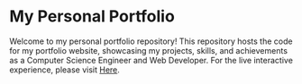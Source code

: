 # My Personal Portfolio

Welcome to my personal portfolio repository! This repository hosts the code for my portfolio website, showcasing my projects, skills, and achievements as a Computer Science Engineer and Web Developer. For the live interactive experience, please visit [Here](https://umarskh.github.io/Encryptix_2/).
